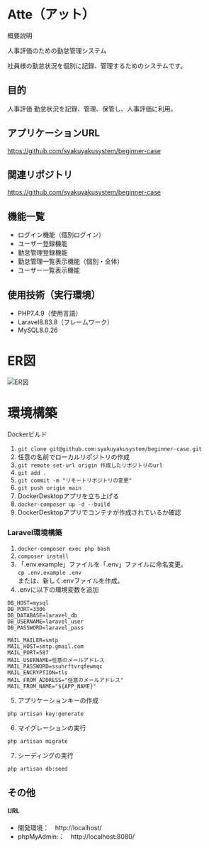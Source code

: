 # Atte（アット）
概要説明

人事評価のための勤怠管理システム

社員様の勤怠状況を個別に記録、管理するためのシステムです。

## 目的
人事評価
勤怠状況を記録、管理、保管し、人事評価に利用。

## アプリケーションURL
https://github.com/syakuyakusystem/beginner-case

## 関連リポジトリ
https://github.com/syakuyakusystem/beginner-case

## 機能一覧
* ログイン機能（個別ログイン）
* ユーザー登録機能
* 勤怠管理登録機能
* 勤怠管理一覧表示機能（個別・全体）
* ユーザー一覧表示機能

## 使用技術（実行環境）
* PHP7.4.9（使用言語）
* Laravel8.83.8（フレームワーク）
* MySQL8.0.26

# ER図
![ER図](https://github.com/syakuyakusystem/beginner-case/assets/166460196/c83bd470-d034-47af-ae5a-3d4a2c92cdb1)


# 環境構築
Dockerビルド
1. `git clone git@github.com:syakuyakusystem/beginner-case.git`
2. 任意の名前でローカルリポジトリの作成
3. `git remote set-url origin 作成したリポジトリのurl`
4. `git add .`
5. `git commit -m "リモートリポジトリの変更"`
6. `git push origin main`
7. DockerDesktopアプリを立ち上げる
8. `docker-composer up -d --build`
9. DockerDesktopアプリでコンテナが作成されているか確認
### Laravel環境構築
1. `docker-composer exec php bash`
2. `composer install`
3. 「.env.example」ファイルを「.env」ファイルに命名変更。<br>`cp .env.example .env`<br>または、新しく.envファイルを作成。
4. .envに以下の環境変数を追加
```DB_CONNECTION=mysql
DB_HOST=mysql
DB_PORT=3306
DB_DATABASE=laravel_db
DB_USERNAME=laravel_user
DB_PASSWORD=laravel_pass

MAIL_MAILER=smtp
MAIL_HOST=smtp.gmail.com
MAIL_PORT=587
MAIL_USERNAME=任意のメールアドレス
MAIL_PASSWORD=ssuhrftvrqfewmqc
MAIL_ENCRYPTION=tls
MAIL_FROM_ADDRESS="任意のメールアドレス"
MAIL_FROM_NAME="${APP_NAME}"
```
5. アプリケーションキーの作成
```
php artisan key:generate
```
6. マイグレーションの実行
```
php artisan migrate
```
7. シーディングの実行
```
php artisan db:seed
```

## その他
#### URL
* 開発環境：　http://localhost/
* phpMyAdmin:：　http://localhost:8080/
